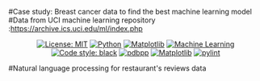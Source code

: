 #Case study: Breast cancer data to find the best machine learning model
#Data from UCI machine learning repository :https://archive.ics.uci.edu/ml/index.php


<p align="center">
<a href="https://github.com/sparmar24/machine_learning/blob/main/LICENSE"><img alt="License: MIT" src="https://black.readthedocs.io/en/stable/_static/license.svg"></a>
<a href="https://www.python.org/"><img alt="Python" src="https://img.shields.io/badge/python-3.10.2-brightgreen"></a>
<a href="https://matplotlib.org/stable/"><img alt="Matplotlib" src="https://img.shields.io/badge/Matplotlib-3.6-green"></a>
<a href="https://learn.microsoft.com/en-us/azure/machine-learning/"><img alt="Machine Learning" src="https://img.shields.io/badge/Machine%20Learning-Yes-blue"></a>
<a href="https://github.com/psf/"><img alt="Code style: black" src="https://img.shields.io/badge/code%20style-black-000000.svg"></a>
<a href="https://github.com/pdbpp/pdbpp"><img alt="pdbpp" src="https://img.shields.io/badge/pdbpp-yes-pink"></a>
<a href="https://scikit-learn.org/stable/"><img alt="Matplotlib" src="https://img.shields.io/badge/Scikit--learn-1.2.2-orange"></a>
<a href="https://pypi.org/project/pylint/"><img alt="pylint" src="https://img.shields.io/badge/pylint-2.17.1-blue"></a>
</p>


#Natural language processing for restaurant's reviews data
